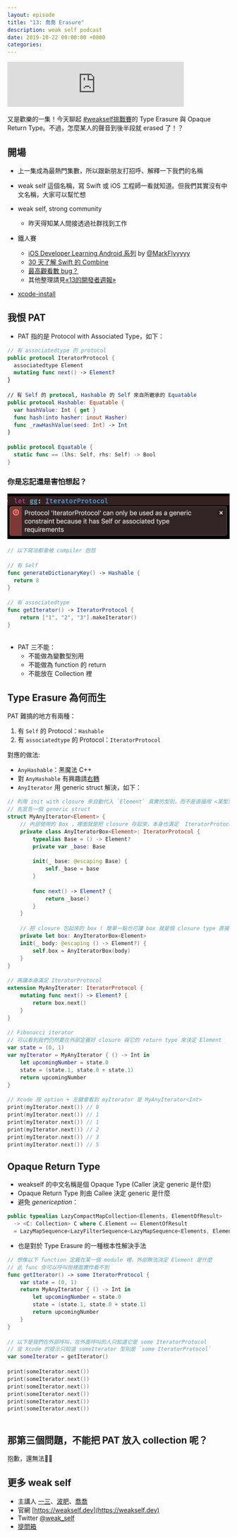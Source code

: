 ```yaml
---
layout: episode
title: "13: 喬喬 Erasure"
description: weak self podcast
date: 2019-10-22 00:00:00 +0800
categories: 
---
```

<iframe src="https://anchor.fm/weakself/embed/episodes/13--Erasure-e7t5o3" height="102px" width="400px" frameborder="0" scrolling="no"></iframe>

又是歡樂的一集！今天聊起 [#weakself挑戰賽](https://twitter.com/hashtag/weakself挑戰賽)的 Type Erasure 與 Opaque Return Type。不過，怎麼某人的聲音到後半段就 erased 了！？

## 開場

* 上一集成為最熱門集數，所以跟新朋友打招呼、解釋一下我們的名稱
* weak self 這個名稱，寫 Swift 或 iOS 工程師一看就知道。但我們其實沒有中文名稱，大家可以幫忙想
* weak self, strong community
    * 昨天得知某人間接透過社群找到工作
* 鐵人賽
    * [iOS Developer Learning Android 系列](https://ithelp.ithome.com.tw/users/20117052/ironman/2191) by [@MarkFlyyyyy](https://twitter.com/MarkFlyyyyy)
    * [30 天了解 Swift 的 Combine](https://ithelp.ithome.com.tw/users/20119945/ironman/2272)
    * [最高觀看數 bug？](https://ithelp.ithome.com.tw/articles/10217609?sc=iThelpR)
    * 其他整理請見[«13的開發者週報»](https://ethanhuang13.substack.com/p/12)

* [xcode-install](https://github.com/xcpretty/xcode-install)

## 我恨 PAT

* PAT 指的是  Protocol with Associated Type，如下：

```swift
// 有 associatedtype 的 protocol
public protocol IteratorProtocol {
  associatedtype Element
  mutating func next() -> Element?
}

// 有 Self 的 protocol, Hashable 的 Self 來自所繼承的 Equatable
public protocol Hashable: Equatable {
  var hashValue: Int { get }
  func hash(into hasher: inout Hasher)
  func _rawHashValue(seed: Int) -> Int
}

public protocol Equatable {
  static func == (lhs: Self, rhs: Self) -> Bool
}
```

### 你是忘記還是害怕想起？

![compile error](/assets/img/can_only_be_used_as_a_generic_constraint.png)

```swift
// 以下寫法都會被 compiler 抱怨

// 有 Self
func generateDictionaryKey() -> Hashable {
  return 8
}

// 有 associatedtype
func getIterator() -> IteratorProtocol {
    return ["1", "2", "3"].makeIterator()
}
 
```

* PAT 三不能：
    * 不能做為變數型別用
    * 不能做為 function 的 return
    * 不能放在 Collection 裡

## Type Erasure 為何而生

PAT 難搞的地方有兩種：
1. 有 `Self` 的 Protocol：`Hashable`
2. 有 `associatedtype` 的 Protocol：`IteratorProtocol`

對應的做法:
* `AnyHashable`：黑魔法 C++
* 對 `AnyHashable` 有興趣請[右轉](https://github.com/apple/swift/blob/master/stdlib/public/core/AnyHashable.swift)
* `AnyIterator` 用 generic struct 解決，如下：

```swift
// 利用 init with closure 來自動代入 `Element` 真實的型別，而不是直接用 <某型別> 的方式來指定
// 先宣告一個 generic struct
struct MyAnyIterator<Element> {
    // 內部使用的 Box ，裡面就是把 closure 存起來，本身也滿足  IteratorProtocol
    private class AnyIteratorBox<Element>: IteratorProtocol {
        typealias Base = () -> Element?
        private var _base: Base

        init(_ base: @escaping Base) {
            self._base = base
        }

        func next() -> Element? {
            return _base()
        }
    }

    // 把 closure 包起來的 box ( 簡單一點也可讓 box 就是個 closure type 直接存 closure)
    private let box: AnyIteratorBox<Element>
    init(_ body: @escaping () -> Element?) {
        self.box = AnyIteratorBox(body)
    }
}

// 再讓本身滿足 IteratorProtocol
extension MyAnyIterator: IteratorProtocol {
    mutating func next() -> Element? {
        return box.next()
    }
}

// Fibonacci iterator
// 可以看到我們仍然要在外部定義好 closure 與它的 return type 來決定 Element
var state = (0, 1)
var myIterator = MyAnyIterator { () -> Int in
    let upcomingNumber = state.0
    state = (state.1, state.0 + state.1)
    return upcomingNumber
}

// Xcode 按 option + 左鍵會看到 myIterator 是 MyAnyIterator<Int>
print(myIterator.next()) // 0
print(myIterator.next()) // 1
print(myIterator.next()) // 1
print(myIterator.next()) // 2
print(myIterator.next()) // 3
print(myIterator.next()) // 5
```

## Opaque Return Type

* weakself 的中文名稱是個 Opaque Type (Caller 決定 generic 是什麼)
* Opaque Return Type 則由 Callee 決定 generic 是什麼
* 避免 *generiception*：

```swift
public typealias LazyCompactMapCollection<Elements, ElementOfResult>
  -> <C: Collection> C where C.Element == ElementOfResult
  = LazyMapSequence<LazyFilterSequence<LazyMapSequence<Elements, ElementOfResult?>>, ElementOfResult>
```
* 也是對於 Type Erasure 的一種根本性解決手法

```swift
// 想像以下 function 定義在某一個 module 裡，外部無法決定 Element 是什麼
// 此 func 你可以呼叫但裡面實作看不到
func getIterator() -> some IteratorProtocol {
    var state = (0, 1)
    return MyAnyIterator { () -> Int in
        let upcomingNumber = state.0
        state = (state.1, state.0 + state.1)
        return upcomingNumber
    }
}

// 以下是我們在外部呼叫，在外面呼叫的人只知道它是 some IteratorProtocol
// 從 Xcode 的提示只知道 someIterator 型別是 `some IteratorProtocol`
var someIterator = getIterator()

print(someIterator.next())
print(someIterator.next())
print(someIterator.next())
print(someIterator.next())
print(someIterator.next())
print(someIterator.next())
 
```

## 那第三個問題，不能把 PAT 放入 collection 呢？

抱歉，還無法🤷‍♂️

## 更多 weak self

* 主講人 [一三](https://twitter.com/ethanhuang13)、[波肥](https://twitter.com/PofatTseng)、[喬喬](https://twitter.com/joe_trash_talk)
* 官網 [https://weakself.dev](https://weakself.dev)
* Twitter [@weak_self](https://twitter.com/weak_self)
* [提問箱](https://peing.net/zh-TW/weak_self)
